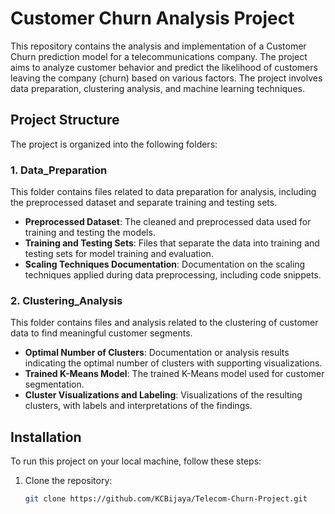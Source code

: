 # Customer Churn Analysis Project
This repository contains the analysis and implementation of a Customer Churn prediction model for a telecommunications company. The project aims to analyze customer behavior and predict the likelihood of customers leaving the company (churn) based on various factors. The project involves data preparation, clustering analysis, and machine learning techniques.

## Project Structure

The project is organized into the following folders:

### 1. **Data_Preparation**
This folder contains files related to data preparation for analysis, including the preprocessed dataset and separate training and testing sets.

- **Preprocessed Dataset**: The cleaned and preprocessed data used for training and testing the models.
- **Training and Testing Sets**: Files that separate the data into training and testing sets for model training and evaluation.
- **Scaling Techniques Documentation**: Documentation on the scaling techniques applied during data preprocessing, including code snippets.

### 2. **Clustering_Analysis**
This folder contains files and analysis related to the clustering of customer data to find meaningful customer segments.

- **Optimal Number of Clusters**: Documentation or analysis results indicating the optimal number of clusters with supporting visualizations.
- **Trained K-Means Model**: The trained K-Means model used for customer segmentation.
- **Cluster Visualizations and Labeling**: Visualizations of the resulting clusters, with labels and interpretations of the findings.

## Installation

To run this project on your local machine, follow these steps:

1. Clone the repository:

   ```bash
   git clone https://github.com/KCBijaya/Telecom-Churn-Project.git
